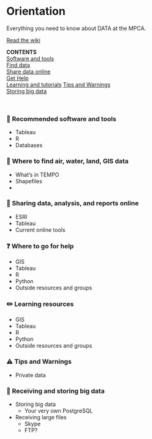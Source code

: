 # Orientation
Everything you need to know about DATA at the MPCA.

[Read the wiki](https://github.com/Data-Analysis-Users-Group/Orientation/wiki/Find-data)

__CONTENTS__  
[Software and tools](#tools)  
[Find data](#data)  
[Share data online](#share-data)  
[Get Help](#help)  
[Learning and tutorials](#learning) 
[Tips and Warnings](#warning)  
[Storing big data](#big-files)  


<br>

###	:wrench: Recommended software and tools <a name="tools"/>

- Tableau  
- R
- Databases

###	:mag_right: Where to find air, water, land, GIS data <a name="data"/>

- What’s in TEMPO
- Shapefiles
-

###	:rocket: Sharing data, analysis, and reports online <a name="share-data"/>

- ESRI
-	Tableau
  - Current online tools

###	:question: Where to go for help <a name="help"/>

-	GIS
-	Tableau
-	R
-	Python
-	Outside resources and groups


###	:pencil2: Learning resources <a name="learning"/>

-	GIS
-	Tableau
-	R
-	Python
-	Outside resources and groups


### :warning: Tips and Warnings <a name="warning"/>

-	Private data


###	:floppy_disk: Receiving and storing big data <a name="big-files"/>

-	Storing big data
    -	Your very own PostgreSQL
- Receiving large files
  -	Skype
  -	FTP?
